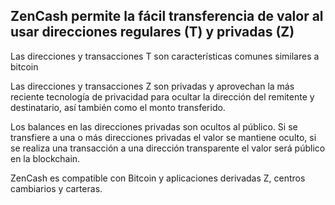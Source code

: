 ## ZenCash permite la fácil transferencia de valor al usar direcciones regulares (T) y privadas (Z)
Las direcciones y transacciones T son características  comunes similares a bitcoin

Las direcciones y transacciones Z son privadas y aprovechan la más reciente tecnología  de privacidad para ocultar la dirección del remitente y destinatario, así también como el monto transferido.

Los balances en las direcciones privadas son ocultos al público. Si se transfiere a una o más direcciones privadas el valor se mantiene oculto, si se realiza una transacción a una dirección transparente el valor será público en la blockchain.

ZenCash es compatible con Bitcoin y aplicaciones derivadas Z, centros cambiarios y carteras.
